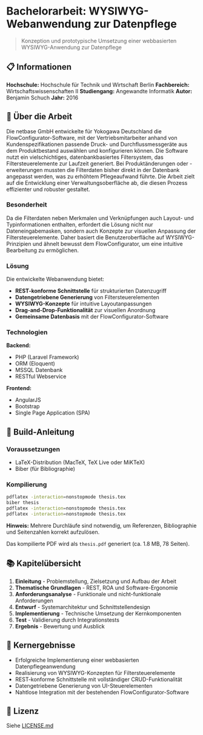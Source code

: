 # Bachelorarbeit: WYSIWYG-Webanwendung zur Datenpflege

> Konzeption und prototypische Umsetzung einer webbasierten WYSIWYG-Anwendung zur Datenpflege

## 📋 Informationen

**Hochschule:** Hochschule für Technik und Wirtschaft Berlin
**Fachbereich:** Wirtschaftswissenschaften II
**Studiengang:** Angewandte Informatik
**Autor:** Benjamin Schuch
**Jahr:** 2016

## 📖 Über die Arbeit

Die netbase GmbH entwickelte für Yokogawa Deutschland die FlowConfigurator-Software, mit der Vertriebsmitarbeiter anhand von Kundenspezifikationen passende Druck- und Durchflussmessgeräte aus dem Produktbestand auswählen und konfigurieren können. Die Software nutzt ein vielschichtiges, datenbankbasiertes Filtersystem, das Filtersteuerelemente zur Laufzeit generiert. Bei Produktänderungen oder -erweiterungen mussten die Filterdaten bisher direkt in der Datenbank angepasst werden, was zu erhöhtem Pflegeaufwand führte. Die Arbeit zielt auf die Entwicklung einer Verwaltungsoberfläche ab, die diesen Prozess effizienter und robuster gestaltet.

### Besonderheit

Da die Filterdaten neben Merkmalen und Verknüpfungen auch Layout- und Typinformationen enthalten, erfordert die Lösung nicht nur Dateneingabemasken, sondern auch Konzepte zur visuellen Anpassung der Filtersteuerelemente. Daher basiert die Benutzeroberfläche auf WYSIWYG-Prinzipien und ähnelt bewusst dem FlowConfigurator, um eine intuitive Bearbeitung zu ermöglichen.

### Lösung

Die entwickelte Webanwendung bietet:

- **REST-konforme Schnittstelle** für strukturierten Datenzugriff
- **Datengetriebene Generierung** von Filtersteuerelementen
- **WYSIWYG-Konzepte** für intuitive Layoutanpassungen
- **Drag-and-Drop-Funktionalität** zur visuellen Anordnung
- **Gemeinsame Datenbasis** mit der FlowConfigurator-Software

### Technologien

**Backend:**
- PHP (Laravel Framework)
- ORM (Eloquent)
- MSSQL Datenbank
- RESTful Webservice

**Frontend:**
- AngularJS
- Bootstrap
- Single Page Application (SPA)

## 🔨 Build-Anleitung

### Voraussetzungen

- LaTeX-Distribution (MacTeX, TeX Live oder MiKTeX)
- Biber (für Bibliographie)

### Kompilierung

```bash
pdflatex -interaction=nonstopmode thesis.tex
biber thesis
pdflatex -interaction=nonstopmode thesis.tex
pdflatex -interaction=nonstopmode thesis.tex
```

**Hinweis:** Mehrere Durchläufe sind notwendig, um Referenzen, Bibliographie und Seitenzahlen korrekt aufzulösen.

Das kompilierte PDF wird als `thesis.pdf` generiert (ca. 1.8 MB, 78 Seiten).

## 📚 Kapitelübersicht

1. **Einleitung** - Problemstellung, Zielsetzung und Aufbau der Arbeit
2. **Thematische Grundlagen** - REST, ROA und Software-Ergonomie
3. **Anforderungsanalyse** - Funktionale und nicht-funktionale Anforderungen
4. **Entwurf** - Systemarchitektur und Schnittstellendesign
5. **Implementierung** - Technische Umsetzung der Kernkomponenten
6. **Test** - Validierung durch Integrationstests
7. **Ergebnis** - Bewertung und Ausblick

## 🎯 Kernergebnisse

- Erfolgreiche Implementierung einer webbasierten Datenpflegeanwendung
- Realisierung von WYSIWYG-Konzepten für Filtersteuerelemente
- REST-konforme Schnittstelle mit vollständiger CRUD-Funktionalität
- Datengetriebene Generierung von UI-Steuerelementen
- Nahtlose Integration mit der bestehenden FlowConfigurator-Software

## 📄 Lizenz

Siehe [LICENSE.md](LICENSE.md)
